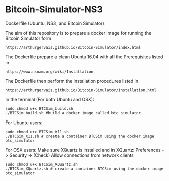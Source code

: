 # Bitcoin-Simulator-NS3
Dockerfile (Ubuntu, NS3, and Bitcoin Simulator)

The aim of this repository is to prepare a docker image for running the Bitcoin Simulator form 
```
https://arthurgervais.github.io/Bitcoin-Simulator/index.html
```
The Dockerfile prepare a clean Ubuntu 16.04 with all the Prerequisites listed in
```
https://www.nsnam.org/wiki/Installation
```
The Dockerfile then perform the installation procedures listed in
```
https://arthurgervais.github.io/Bitcoin-Simulator/Installation.html
```

In the terminal (For both Ubuntu and OSX):
```
sudo chmod u+x BTCSim_build.sh
./BTCSim_build.sh #build a docker image called btc_simulator
```
For Ubuntu users:
```
sudo chmod u+x BTCSim_X11.sh
./BTCSim_X11.sh # create a container BTCSim using the docker image btc_simulator
```

For OSX users:
Make sure XQuartz is installed and in XQuartz: Preferences -> Security -> (Check) Allow connections from network clients
```
sudo chmod u+x BTCSim_XQuartz.sh
./BTCSim_XQuartz.sh # create a container BTCSim using the docker image btc_simulator
```
